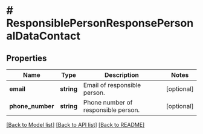 # # ResponsiblePersonResponsePersonalDataContact

## Properties

Name | Type | Description | Notes
------------ | ------------- | ------------- | -------------
**email** | **string** | Email of responsible person. | [optional]
**phone_number** | **string** | Phone number of responsible person. | [optional]

[[Back to Model list]](../../README.md#models) [[Back to API list]](../../README.md#endpoints) [[Back to README]](../../README.md)
